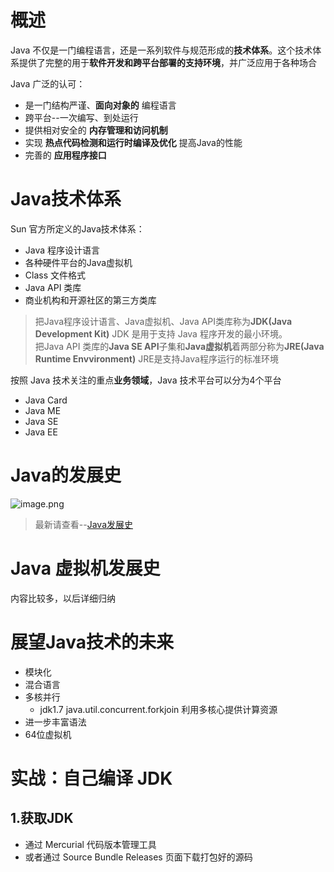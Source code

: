 # 概述
Java 不仅是一门编程语言，还是一系列软件与规范形成的**技术体系**。这个技术体系提供了完整的用于**软件开发和跨平台部署的支持环境**，并广泛应用于各种场合

Java 广泛的认可：
- 是一门结构严谨、**面向对象的** 编程语言
- 跨平台--一次编写、到处运行
- 提供相对安全的 **内存管理和访问机制**
- 实现 **热点代码检测和运行时编译及优化** 提高Java的性能
- 完善的 **应用程序接口**

# Java技术体系

Sun 官方所定义的Java技术体系：
- Java 程序设计语言
- 各种硬件平台的Java虚拟机
- Class 文件格式
- Java API 类库
- 商业机构和开源社区的第三方类库

> 把Java程序设计语言、Java虚拟机、Java API类库称为**JDK(Java Development Kit)** JDK 是用于支持 Java 程序开发的最小环境。<br>
把Java API 类库的**Java SE API**子集和**Java虚拟机**着两部分称为**JRE(Java Runtime Envvironment)** JRE是支持Java程序运行的标准环境

按照 Java 技术关注的重点**业务领域**，Java 技术平台可以分为4个平台
- Java Card
- Java ME
- Java SE
- Java EE

# Java的发展史

![image.png](http://ww1.sinaimg.cn/large/006rAlqhly1g7n4zj76nvj324m0s07ii.jpg)

> 最新请查看--[Java发展史](https://github.com/didiaoyuan/KGGO/tree/master/Java)

# Java 虚拟机发展史
内容比较多，以后详细归纳

# 展望Java技术的未来
- 模块化
- 混合语言
- 多核并行
    - jdk1.7 java.util.concurrent.forkjoin 利用多核心提供计算资源
- 进一步丰富语法
- 64位虚拟机

# 实战：自己编译 JDK

## 1.获取JDK

- 通过 Mercurial 代码版本管理工具
- 或者通过 Source Bundle Releases 页面下载打包好的源码
